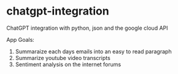 # chatgpt-integration
ChatGPT integration with python, json and the google cloud API 

App Goals: 

1. Summaraize each days emails into an easy to read paragraph
2. Summarize youtube video transcripts
3. Sentiment analysis on the internet forums 
